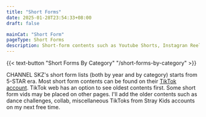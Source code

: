 ```yaml
---
title: "Short Forms"
date: 2025-01-28T23:54:33+08:00
draft: false

mainCat: "Short Form"
pageType: Short Forms
description: Short-form contents such as Youtube Shorts, Instagran Reels, TikTok, X/Twitter videos organized by year.
---
```

{{< text-button "Short Forms By Category" "/short-forms-by-category" >}}

CHANNEL SKZ's short form lists (both by year and by category) starts from 5-STAR era. Most short form contents can be found on their [TikTok account](https://www.tiktok.com/@jypestraykids). TikTok web has an option to see oldest contents first. Some short form vids may be placed on other pages. I'll add the older contents such as dance challenges, collab, miscellaneous TikToks from Stray Kids accounts on my next free time.